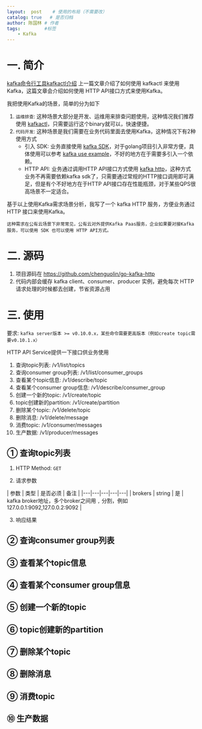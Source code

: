 ```yaml
---
layout:  post    # 使用的布局（不需要改）
catalog: true   # 是否归档
author: 陈国林 # 作者
tags:         #标签
    - Kafka
---
```


# 一. 简介
[kafka命令行工具kafkactl介绍](https://chenguolin.github.io/2017/08/07/Kafka-7-Kafka%E5%91%BD%E4%BB%A4%E8%A1%8C%E5%B7%A5%E5%85%B7kafkactl%E4%BB%8B%E7%BB%8D/) 上一篇文章介绍了如何使用 kafkactl 来使用Kafka，这篇文章会介绍如何使用 HTTP API接口方式来使用Kafka。

我把使用Kafka的场景，简单的分为如下
1. `运维排查`: 这种场景大部分是开发、运维用来排查问题使用，这种情况我们推荐使用 [kafkactl](https://github.com/chenguolin/go-kafka/tree/master/tools/bin)，只需要运行这个binary就可以，快速便捷。
2. `代码开发`: 这种场景是我们需要在业务代码里面去使用Kafka，这种情况下有2种使用方式
    + 引入 SDK: 业务直接使用 [kafka SDK](https://github.com/chenguolin/go-kafka)，对于golang项目引入非常方便，具体使用可以参考 [kafka use example](https://github.com/chenguolin/go-kafka/tree/master/example)，不好的地方在于需要多引入一个依赖。
    + HTTP API: 业务通过调用HTTP API接口方式使用 [kafka http](https://github.com/chenguolin/go-kafka-http)，这种方式业务不再需要依赖kafka sdk了，只需要通过常规的HTTP接口调用即可满足，但是有个不好地方在于HTTP API接口存在性能瓶颈，对于某些QPS很高场景不一定适合。

基于以上使用Kafka需求场景分析，我写了一个 kafka HTTP 服务，方便业务通过 HTTP 接口来使用Kafka。 

`这种需求在公有云场景下非常常见，公有云对外提供Kafka Paas服务，企业如果要对接Kafka服务，可以使用 SDK 也可以使用 HTTP API方式。`

# 二. 源码
1. 项目源码在 https://github.com/chenguolin/go-kafka-http
2. 代码内部会缓存 kafka client、consumer、producer 实例，避免每次 HTTP 请求处理的时候都去创建，节省资源占用

# 三. 使用
要求: `kafka server版本 >= v0.10.0.x，某些命令需要更高版本（例如create topic需要v0.10.1.x）`

HTTP API Service提供一下接口供业务使用  
1. 查询topic列表: /v1/list/topics
2. 查询consumer group列表: /v1/list/consumer_groups
3. 查看某个topic信息: /v1/describe/topic
4. 查看某个consumer group信息: /v1/describe/consumer_group
5. 创建一个新的topic: /v1/create/topic
6. topic创建新的partition: /v1/create/partition
7. 删除某个topic: /v1/delete/topic
8. 删除消息: /v1/delete/message
9. 消费topic: /v1/consumer/messages
10. 生产数据: /v1/producer/messages

## ① 查询topic列表
1. HTTP Method: `GET`

2. 请求参数

| 参数 | 类型 | 是否必须 | 备注 | 
|---|---|---|---|---|
| brokers | string | 是 | kafka broker地址，多个broker之间用 `,` 分割，例如 127.0.0.1:9092,127.0.0.2:9092 | 

3. 响应结果

## ② 查询consumer group列表

## ③ 查看某个topic信息

## ④ 查看某个consumer group信息

## ⑤ 创建一个新的topic

## ⑥ topic创建新的partition

## ⑦ 删除某个topic

## ⑧ 删除消息

## ⑨ 消费topic

## ⑩ 生产数据

